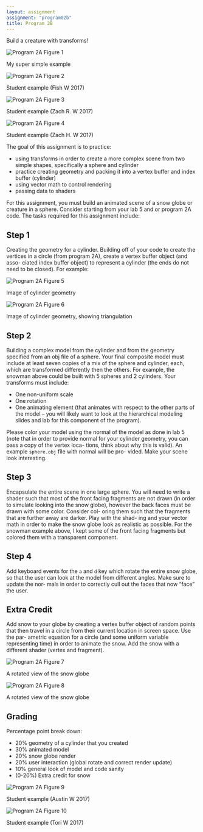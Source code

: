 ```yaml
---
layout: assignment
assignment: "program02b"
title: Program 2B
---
```


Build a creature with transforms!

<div class="row">
  <div class="col-sm-6">
    <img src="program2b_1.png" alt="Program 2A Figure 1" class="img-thumbnail" />
    <p>
      My super simple example
    </p>
  </div>
  <div class="col-sm-6">
    <img src="program2b_2.png" alt="Program 2A Figure 2" class="img-thumbnail" />
    <p>
      Student example (Fish W 2017)
    </p>
  </div>
</div>

<div class="row">
  <div class="col-sm-6">
    <img src="program2b_3.png" alt="Program 2A Figure 3" class="img-thumbnail" />
    <p>
      Student example (Zach R. W 2017)
    </p>
  </div>
  <div class="col-sm-6">
    <img src="program2b_4.png" alt="Program 2A Figure 4" class="img-thumbnail" />
    <p>
      Student example (Zach H. W 2017)
    </p>
  </div>
</div>

The goal of this assignment is to practice:

- using transforms in order to create a more complex scene from two simple
  shapes, specifically a sphere and cylinder
- practice creating geometry and packing it into a vertex buffer and index
  buffer (cylinder)
- using vector math to control rendering
- passing data to shaders

For this assignment, you must build an animated scene of a snow globe or creature in a
sphere. Consider starting from your lab 5 and or program 2A code. The tasks required
for this assignment include:

## Step 1

Creating the geometry for a cylinder. Building off of your code to create the
vertices in a circle (from program 2A), create a vertex buffer object (and asso-
ciated index buffer object) to represent a cylinder (the ends do not need to be
closed). For example:

<div class="row">
  <div class="col-sm-6">
    <img src="program2b_5.png" alt="Program 2A Figure 5" class="img-thumbnail" />
    <p>
      Image of cylinder geometry
    </p>
  </div>
  <div class="col-sm-6">
    <img src="program2b_6.png" alt="Program 2A Figure 6" class="img-thumbnail" />
    <p>
      Image of cylinder geometry, showing triangulation
    </p>
  </div>
</div>


## Step 2

Building a complex model from the cylinder and from the geometry specified
from an obj file of a sphere. Your final composite model must include at least
seven copies of a mix of the sphere and cylinder, each, which are transformed
differently then the others. For example, the snowman above could be built
with 5 spheres and 2 cylinders. Your transforms must include:

- One non-uniform scale
- One rotation
- One animating element (that animates with respect to the other parts of the
  model – you will likely want to look at the hierarchical modeling slides
  and lab for this component of the program).

Please color your model using the normal of the model as done in lab 5 (note that in order
to provide normal for your cylinder geometry, you can pass a copy of the vertex loca-
tions, think about why this is valid). An example `sphere.obj` file with normal will be pro-
vided. Make your scene look interesting.



## Step 3

Encapsulate the entire scene in one large sphere. You will need to write a shader such
that most of the front facing fragments are not drawn (in order to simulate looking into
the snow globe), however the back faces must be drawn with some color. Consider col-
oring them such that the fragments that are further away are darker. Play with the shad-
ing and your vector math in order to make the snow globe look as realistic as possible.
For the snowman example above, I kept some of the front facing fragments but colored
them with a transparent component.



## Step 4

Add keyboard events for the `a` and `d` key which rotate the entire snow globe, so
that the user can look at the model from different angles. Make sure to update the nor-
mals in order to correctly cull out the faces that now “face” the user.


## Extra Credit

Add snow to your globe by creating a vertex buffer object of random
points that then travel in a circle from their current location in screen space. Use the par-
ametric equation for a circle (and some uniform variable representing time) in order to
animate the snow. Add the snow with a different shader (vertex and fragment).

<div class="row">
  <div class="col-sm-6">
    <img src="program2b_7.png" alt="Program 2A Figure 7" class="img-thumbnail" />
    <p>
      A rotated view of the snow globe
    </p>
  </div>
  <div class="col-sm-6">
    <img src="program2b_8.png" alt="Program 2A Figure 8" class="img-thumbnail" />
    <p>
      A rotated view of the snow globe
    </p>
  </div>
</div>


## Grading

Percentage point break down:

- 20% geometry of a cylinder that you created
- 30% animated model
- 20% snow globe render
- 20% user interaction (global rotate and correct render update)
- 10% general look of model and code sanity
- (0-20%) Extra credit for snow

<div class="row">
  <div class="col-sm-6">
    <img src="program2b_9.png" alt="Program 2A Figure 9" class="img-thumbnail" />
    <p>
      Student example (Austin W 2017)
    </p>
  </div>
  <div class="col-sm-6">
    <img src="program2b_10.png" alt="Program 2A Figure 10" class="img-thumbnail" />
    <p>
      Student example (Tori W 2017)
    </p>
  </div>
</div>
